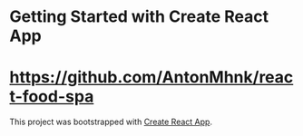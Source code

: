 # Getting Started with Create React App

# https://github.com/AntonMhnk/react-food-spa

This project was bootstrapped with [Create React App](https://github.com/facebook/create-react-app).
